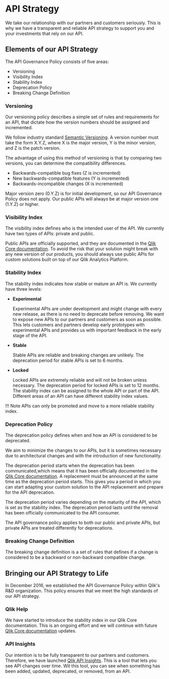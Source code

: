 # API Strategy

We take our relationship with our partners and customers seriously. This is why we have a transparent
and reliable API strategy to support you and your investments that rely on our API.

## Elements of our API Strategy

The API Governance Policy consists of five areas:

* Versioning
* Visibility Index
* Stability Index
* Deprecation Policy
* Breaking Change Definition

### Versioning

Our versioning policy describes a simple set of rules and requirements for an API, that dictate how the version
numbers should be assigned and incremented.

We follow industry standard [Semantic Versioning](https://semver.org/). A version number must take the form
X.Y.Z, where X is the major version, Y is the minor version, and Z is the patch version.

The advantage of using this method of versioning is that by comparing two versions, you can
determine the compatibility differences.

* Backwards-compatible bug fixes (Z is incremented)
* New backwards-compatible features (Y is incremented)
* Backwards-incompatible changes (X is incremented)

Major version zero (0.Y.Z) is for initial development, so our API Governance Policy does not apply. Our
public APIs will always be at major version one (1.Y.Z) or higher.

### Visibility Index

The visibility index defines who is the intended user of the API. We currently have two types of
APIs: private and public.

Public APIs are officially supported, and they are documented in the
[Qlik Core documentation](/docs/home.md).
To avoid the risk that your solution might break with any new version of our products,
you should always use public APIs for custom solutions built on top of our Qlik Analytics Platform.

### Stability Index

The stability index indicates how stable or mature an API is.
We currently have three levels:

* **Experimental**

    Experimental APIs are under development and might change with every new release, as
    there is no need to deprecate before removing.
    We want to expose new APIs to our partners and customers as soon as possible.
    This lets customers and partners develop early prototypes with experimental APIs and
    provides us with important feedback in the early stage of the API.

* **Stable**

    Stable APIs are reliable and breaking changes are unlikely. The deprecation period for stable
    APIs is set to 6 months.

* **Locked**

    Locked APIs are extremely reliable and will not be broken unless necessary. The
    deprecation period for locked APIs is set to 12 months.
    The stability index can be assigned to the whole API or part of the API.
    Different areas of an API can have different stability index values.

!!! Note
    APIs can only be promoted and move to a more reliable stability index.

### Deprecation Policy

The deprecation policy defines when and how an API is considered to be deprecated.

We aim to minimize the changes to our APIs, but it is sometimes necessary due to
architectural changes and with the introduction of new functionality.

The deprecation period starts when the deprecation has been communicated,which means that it has
been officially documented in the
[Qlik Core documentation](/docs/home.md).
A replacement must be announced at the same time as the deprecation period starts. This gives
you a period in which you can start adapting your custom solution to the API replacement
and prepare for the API deprecation.

The deprecation period varies depending on the maturity of the API, which is set as the stability index.
The deprecation period lasts until the removal has been officially communicated to the API consumer.

The API governance policy applies to both our public and private APIs,
but private APIs are treated differently for deprecations.

### Breaking Change Definition

The breaking change definition is a set of rules that defines if a change is considered to be a backward or
non-backward compatible change.

## Bringing our API Strategy to Life

In December 2016, we established the API Governance Policy within Qlik's R&D organization.
This policy ensures that we meet the high standards of our API strategy.

### Qlik Help

We have started to introduce the stability index in our Qlik Core
documentation.
This is an ongoing effort and we will continue with future
[Qlik Core documentation](/docs/home.md)
updates.

### API Insights

Our intention is to be fully transparent to our partners and customers.
Therefore, we have launched
[Qlik API Insights](https://api-insights.qlik.com/?_ga=2.240450371.1316921484.1517254575-1425872494.1511967817#/start-page).
This is a tool that lets you see API changes over time.
Wit this tool, you can see when something has been added, updated, deprecated, or removed, from an API.
